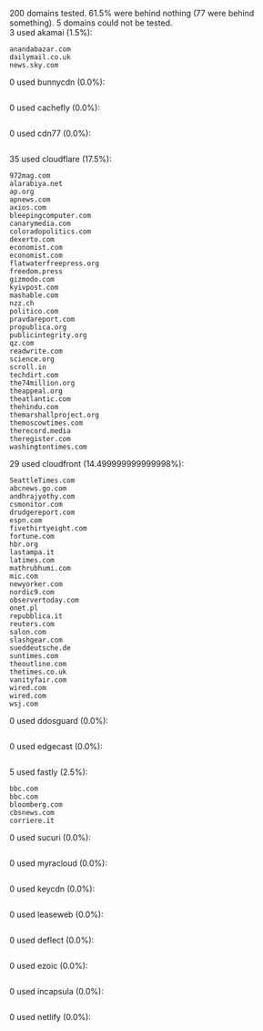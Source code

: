 200 domains tested. 61.5% were behind nothing (77 were behind something). 5 domains could not be tested.<br>
3 used akamai (1.5%):
```
anandabazar.com
dailymail.co.uk
news.sky.com
```

0 used bunnycdn (0.0%):
```

```

0 used cachefly (0.0%):
```

```

0 used cdn77 (0.0%):
```

```

35 used cloudflare (17.5%):
```
972mag.com
alarabiya.net
ap.org
apnews.com
axios.com
bleepingcomputer.com
canarymedia.com
coloradopolitics.com
dexerto.com
economist.com
economist.com
flatwaterfreepress.org
freedom.press
gizmodo.com
kyivpost.com
mashable.com
nzz.ch
politico.com
pravdareport.com
propublica.org
publicintegrity.org
qz.com
readwrite.com
science.org
scroll.in
techdirt.com
the74million.org
theappeal.org
theatlantic.com
thehindu.com
themarshallproject.org
themoscowtimes.com
therecord.media
theregister.com
washingtontimes.com
```

29 used cloudfront (14.499999999999998%):
```
SeattleTimes.com
abcnews.go.com
andhrajyothy.com
csmonitor.com
drudgereport.com
espn.com
fivethirtyeight.com
fortune.com
hbr.org
lastampa.it
latimes.com
mathrubhumi.com
mic.com
newyorker.com
nordic9.com
observertoday.com
onet.pl
repubblica.it
reuters.com
salon.com
slashgear.com
sueddeutsche.de
suntimes.com
theoutline.com
thetimes.co.uk
vanityfair.com
wired.com
wired.com
wsj.com
```

0 used ddosguard (0.0%):
```

```

0 used edgecast (0.0%):
```

```

5 used fastly (2.5%):
```
bbc.com
bbc.com
bloomberg.com
cbsnews.com
corriere.it
```

0 used sucuri (0.0%):
```

```

0 used myracloud (0.0%):
```

```

0 used keycdn (0.0%):
```

```

0 used leaseweb (0.0%):
```

```

0 used deflect (0.0%):
```

```

0 used ezoic (0.0%):
```

```

0 used incapsula (0.0%):
```

```

0 used netlify (0.0%):
```

```
